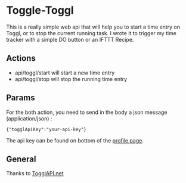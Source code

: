 # Toggle-Toggl

This is a really simple web api that will help you to start a time entry on Toggl, or to stop the current running task.
I wrote it to trigger my time tracker with a simple DO button or an IFTTT Recipe.

## Actions

* api/toggl/start will start a new time entry
* api/toggl/stop will stop the running time entry

## Params

For the both action, you need to send in the body a json message (application/json) :

```{"togglApiKey":"your-api-key"}```

The api key can be found on bottom of the [profile page](https://www.toggl.com/app/profile).

## General

Thanks to [TogglAPI.net](https://github.com/sochix/TogglAPI.Net)

